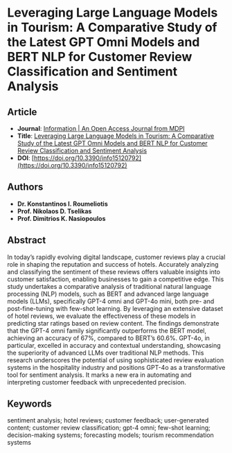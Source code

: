 # Leveraging Large Language Models in Tourism: A Comparative Study of the Latest GPT Omni Models and BERT NLP for Customer Review Classification and Sentiment Analysis

## Article
* **Journal**: [Information | An Open Access Journal from MDPI](https://www.mdpi.com/journal/information)
* **Title**: [Leveraging Large Language Models in Tourism: A Comparative Study of the Latest GPT Omni Models and BERT NLP for Customer Review Classification and Sentiment Analysis ](https://www.mdpi.com/2078-2489/15/12/792)
* **DOI**: [https://doi.org/10.3390/info15120792](https://doi.org/10.3390/info15120792)

## Authors
* **Dr. Konstantinos I. Roumeliotis**
* **Prof. Nikolaos D. Tselikas**
* **Prof. Dimitrios K. Nasiopoulos**

## Abstract
In today’s rapidly evolving digital landscape, customer reviews play a crucial role in shaping the reputation and success of hotels. Accurately analyzing and classifying the sentiment of these reviews offers valuable insights into customer satisfaction, enabling businesses to gain a competitive edge. This study undertakes a comparative analysis of traditional natural language processing (NLP) models, such as BERT and advanced large language models (LLMs), specifically GPT-4 omni and GPT-4o mini, both pre- and post-fine-tuning with few-shot learning. By leveraging an extensive dataset of hotel reviews, we evaluate the effectiveness of these models in predicting star ratings based on review content. The findings demonstrate that the GPT-4 omni family significantly outperforms the BERT model, achieving an accuracy of 67%, compared to BERT’s 60.6%. GPT-4o, in particular, excelled in accuracy and contextual understanding, showcasing the superiority of advanced LLMs over traditional NLP methods. This research underscores the potential of using sophisticated review evaluation systems in the hospitality industry and positions GPT-4o as a transformative tool for sentiment analysis. It marks a new era in automating and interpreting customer feedback with unprecedented precision.

## Keywords
sentiment analysis; hotel reviews; customer feedback; user-generated content; customer review classification; gpt-4 omni; few-shot learning; decision-making systems; forecasting models; tourism recommendation systems
